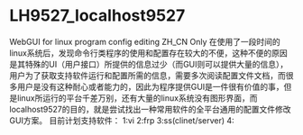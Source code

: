 # LH9527_localhost9527
WebGUI for linux program config editing
ZH_CN Only
在使用了一段时间的linux系统后，发现命令行类程序的使用和配置存在较大的不便，这种不便的原因是其特殊的UI（用户接口）所提供的信息过少（而GUI则可以提供大量的信息），用户为了获取支持软件运行和配置所需的信息，需要多次阅读配置文件文档，而很多用户是没有这种耐心或者能力的，因此为程序提供GUI是一件很有价值的事，但是linux所运行的平台千差万别，还有大量的linux系统没有图形界面，而localhost9527的目的，就是尝试找出一种常用软件的全平台通用的配置文件修改GUI方案。
目前计划支持软件：
1:vi 
2:frp 
3:ss(clinet/server)
4:
